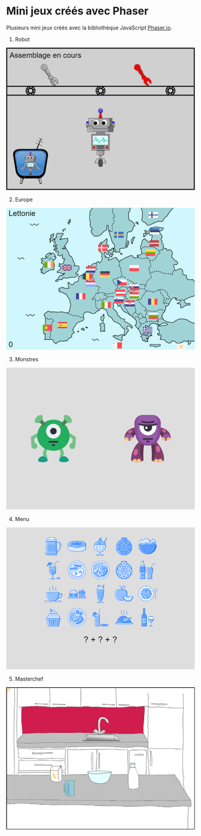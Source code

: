 # Mini jeux créés avec Phaser

Plusieurs mini jeux créés avec la bibliothèque JavaScript [Phaser.io](http://phaser.io/).

1. Robot

![Robot](images/robot.png)

2. Europe

![Europe](images/europe.png)


3. Monstres

![Monstres](images/monstres.png)


4. Menu

![Menu](images/menu.png)

5. Masterchef

![Masterchef](images/masterchef.png)
